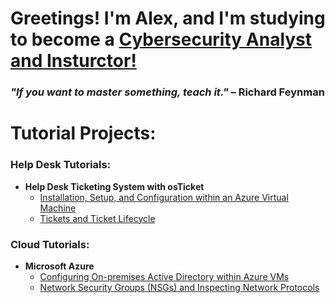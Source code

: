 <h1> Greetings! I'm Alex, and I'm studying to become a <a href="https://linkedin.com/in/2ndaodebritto"> Cybersecurity Analyst and Insturctor! </a> </h1>
<h3><i>"If you want to master something, teach it." </i> – Richard Feynman </h3>

<h1> Tutorial Projects: </h1> 
  
<h3> Help Desk Tutorials: </h3>

- <b> Help Desk Ticketing System with osTicket </b>
  - [Installation, Setup, and Configuration within an Azure Virtual Machine](https://github.com/)
  - [Tickets and Ticket Lifecycle](https://github.com/)

<h3> Cloud Tutorials: </h3>
  
- <b> Microsoft Azure </b>
  - [Configuring On-premises Active Directory within Azure VMs](https://github.com/)
  - [Network Security Groups (NSGs) and Inspecting Network Protocols](https://github.com/)
